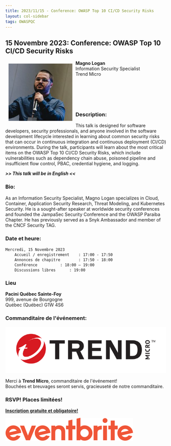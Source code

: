 ```yaml
---
title: 2023/11/15 - Conference: OWASP Top 10 CI/CD Security Risks
layout: col-sidebar
tags: OWASPQC
---
```

## 15 Novembre 2023: Conference: OWASP Top 10 CI/CD Security Risks


<img align="left" style="padding: 10px;" width="200px" src="./assets/images/200px-Magno.png" />


**Magno Logan**
<br>Information Security Specialist
<br>Trend Micro<br>
<br>
<br>
<br>
<br>
<br>

### Description:

This talk is designed for software developers, security professionals, and anyone involved in the software development lifecycle interested in learning about common security risks that can occur in continuous integration and continuous deployment (CI/CD) environments. During the talk, participants will learn about the most critical items on the OWASP Top 10 CI/CD Security Risks, which include vulnerabilities such as dependency chain abuse, poisoned pipeline and insufficient flow control, PBAC, credential hygiene, and logging.

***>> This talk will be in English <<***

### Bio:

As an Information Security Specialist, Magno Logan specializes in Cloud, Container, Application Security Research, Threat Modeling, and Kubernetes Security. He is a sought-after speaker at worldwide security conferences and founded the JampaSec Security Conference and the OWASP Paraiba Chapter. He has previously served as a Snyk Ambassador and member of the CNCF Security TAG.

### Date et heure: 

	Mercredi, 15 Novembre 2023
		Accueil / enregistrement	: 17:00 - 17:50
		Annonces de chapitre		: 17:50 - 18:00
		Conférence			: 18:00 – 19:00
		Discussions libres		: 19:00


### Lieu

**Pacini Québec Sainte-Foy**<br>
999, avenue de Bourgogne<br>
Québec (Québec)  G1W 4S6<br>


### Commanditaire de l'événement:

<a href="https://trendmicro.com"><img src="./assets/images/200px-TrendMicro_Logo.png"></a>

Merci à **Trend Micro**, commanditaire de l'événement!<br>
Bouchées et breuvages seront servis, gracieuseté de notre commanditaire.


### RSVP! Places limitées!

[**Inscription gratuite et obligatoire!**](https://www.eventbrite.ca/e/conference-owasp-top-10-cicd-security-risks-tickets-740575831247?aff=oddtdtcreator)

<a href="https://www.eventbrite.ca/e/conference-owasp-top-10-cicd-security-risks-tickets-740575831247?aff=oddtdtcreator"><img src="./assets/images/Eventbrite_Logo.svg"></a>


<br>
<br>

